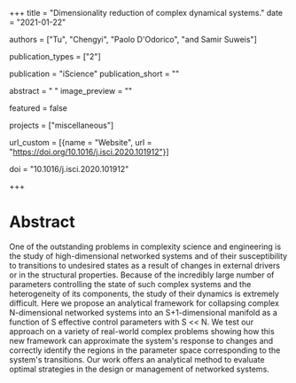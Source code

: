 +++
title = "Dimensionality reduction of complex dynamical systems."
date = "2021-01-22"

authors = ["Tu", "Chengyi", "Paolo D'Odorico", "and Samir Suweis"]

publication_types = ["2"]

publication = "iScience"
publication_short = ""

abstract = " "
image_preview = ""

featured = false

projects = ["miscellaneous"]

url_custom = [{name = "Website", url = "https://doi.org/10.1016/j.isci.2020.101912"}]

doi = "10.1016/j.isci.2020.101912"

+++
# Abstract
One of the outstanding problems in complexity science and engineering is the study of high-dimensional networked systems and of their susceptibility to transitions to undesired states as a result of changes in external drivers or in the structural properties. Because of the incredibly large number of parameters controlling the state of such complex systems and the heterogeneity of its components, the study of their dynamics is extremely difficult. Here we propose an analytical framework for collapsing complex N-dimensional networked systems into an S+1-dimensional manifold as a function of S effective control parameters with S << N. We test our approach on a variety of real-world complex problems showing how this new framework can approximate the system's response to changes and correctly identify the regions in the parameter space corresponding to the system's transitions. Our work offers an analytical method to evaluate optimal strategies in the design or management of networked systems.
